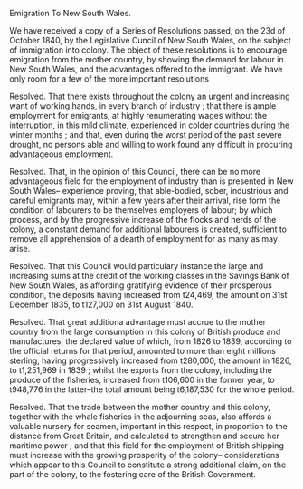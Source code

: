 Emigration To New South Wales.We have received a copy of a Series of Resolutions passed, on the
                    23d of October 1840, by the Legislative Cuncil of New South Wales, on the
                    subject of immigration into colony. The object of these resolutions is
                    to encourage emigration from the mother country, by showing the
                    demand for labour in New South Wales, and the advantages offered to
                    the immigrant. We have only room for a few of the more important resolutionsResolved. That there exists throughout the colony an urgent and increasing
                    want of working hands, in every branch of industry ; that there is ample
                        employment for emigrants, at highly renumerating wages
                    without the interruption, in this mild climate, experienced
                    in colder countries during the winter months ; and that, even during the
                    worst period of the past severe drought, no persons able and willing to
                    work found any difficult in procuring advantageous employment.Resolved. That, in the opinion of this Council, there can be no more
                    advantageous field for the employment of industry than is presented in New
                    South Wales– experience proving, that able-bodied, sober, industrious and careful emigrants may, within a few years after
                    their arrival, rise form the condition of labourers to be themselves
                    employers of labour; by which process, and by the progressive
                    increase of the flocks and herds of the colony, a constant demand for
                    additional labourers is created, sufficient to remove all apprehension of a dearth of employment for as many as may
                    arise.Resolved. That this Council would particulary instance the large
                    and increasing sums at the credit of the working classes in the Savings
                    Bank of New South Wales, as affording gratifying evidence of their prosperous condition, the deposits having increased from
                    t24,469, the amount on 31st December 1835, to t127,000 on 31st August
                    1840.Resolved. That great additiona advantage must accrue to the mother country
                    from the large consumption in this colony of British produce and
                        manufactures, the declared value of which, from 1826 to
                    1839, according to the official returns for that period, amounted to
                    more than eight millions sterling, having progressively increased from
                    t280,000, the amount in 1826, to t1,251,969 in 1839 ; whilst the exports
                    from the colony, including the produce of the fisheries, increased from t106,600 in the former year, to t948,776 in the
                    latter–the total amount being t6,187,530 for the whole period.Resolved. That the trade between the mother country and this
                    colony, together with the whale fisheries in the adjourning seas, also
                    affords a valuable nursery for seamen, important in this respect, in
                    proportion to the distance from Great Britain, and calculated to
                    strengthen and secure her maritime power ; and that this field for the
                    employment of British shipping must increase with the growing prosperity of
                    the colony– considerations which appear to this Council to constitute a strong additional claim, on the part of the colony,
                    to the fostering care of the British Government.